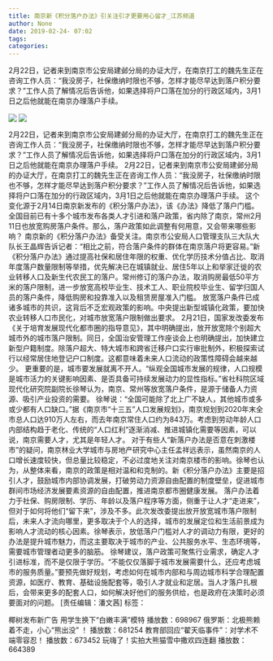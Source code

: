 ```yaml
---
title: 南京新《积分落户办法》引关注引才更要用心留才_江苏频道
author: None
date: 2019-02-24- 07:02
tags: 
categories: 
---
```

2月22日，记者来到南京市公安局建邺分局的办证大厅，在南京打工的魏先生正在咨询工作人员：“我没房子，社保缴纳时限也不够，怎样才能尽早达到落户积分要求？”工作人员了解情况后告诉他，如果选择将户口落在加分的行政区域内，3月1日之后他就能在南京办理落户手续。
<!-- more -->
                
<img align="center" border="0" src="http://p0.ifengimg.com/a/2019_09/c3caecdb95af062_size17_w380_h236.jpg" />
                
<img align="center" border="0" src="http://p2.ifengimg.com/a/2016/0810/204c433878d5cf9size1_w16_h16.png" />
            
2月22日，记者来到南京市公安局建邺分局的办证大厅，在南京打工的魏先生正在咨询工作人员：“我没房子，社保缴纳时限也不够，怎样才能尽早达到落户积分要求？”工作人员了解情况后告诉他，如果选择将户口落在加分的行政区域内，3月1日之后他就能在南京办理落户手续。
2月22日，记者来到南京市公安局建邺分局的办证大厅，在南京打工的魏先生正在咨询工作人员：“我没房子，社保缴纳时限也不够，怎样才能尽早达到落户积分要求？”工作人员了解情况后告诉他，如果选择将户口落在加分的行政区域内，3月1日之后他就能在南京办理落户手续。
这个变化源于2月14日南京新发布的《积分落户办法》，该《办法》降低了落户门槛。全国目前已有十多个城市发布各类人才引进和落户政策，省内除了南京，常州2月11日也放宽购房落户条件。那么，落户政策如此调整有何用意，又会带来哪些影响？
南京新的《积分落户办法》备受关注。南京市公安局人口管理支队三大队大队长王晶辉告诉记者：“相比之前，符合落户条件的群体在南京落户将更容易。”新《积分落户办法》通过提高社保和居住年限的权重、优化学历技术分值占比、取消年度落户数量限制等举措，优先解决已在城镇就业、居住5年以上和举家迁徙的农业转移人口及新生代农民工的落户。常州修订的落户办法，取消购房最低50平方米的落户限制，进一步放宽高校毕业生、技术工人、职业院校毕业生、留学归国人员的落户条件，降低购房和投靠准入以及租赁房屋准入门槛。
放宽落户条件已成诸多城市的共识，这背后不乏宏观政策的影响。中央提出新型城镇化政策，要加快农业转移人口市民化，对城市放宽落户限制做出要求。
2月21日，国家发改委发布《关于培育发展现代化都市圈的指导意见》，其中明确提出，放开放宽除个别超大城市外的城市落户限制。同日，全国治安管理工作座谈会上也明确提出，加快建立新型户籍制度。除落户超大、特大城市和跨省迁移户口实行审批制外，积极探索试行以经常居住地登记户口制度。这都意味着未来人口流动的政策性障碍会越来越少。
更重要的是，城市要发展就离不开人。“纵观全国城市发展的规律，人口规模是城市活力的关键影响因素、是否具备可持续发展动力的显性指标。”省社科院区域现代化研究院副院长徐琴认为，南京、常州等放宽落户条件，是源于储备人力资源、吸引产业投资的需要。
徐琴说：“全国可能除了北上广不缺人，其他城市或多或少都有人口缺口。”据《南京市“十三五”人口发展规划》，南京规划到2020年末全市总人口达910万人左右，而去年南京常住人口约为843万。考虑到劳动年龄人口内部结构趋于老化、传统的“人口红利”逐渐消减、推进城镇化需要等因素，可以说，南京需要人才，尤其是年轻人才。
对于有些人“新落户办法是否意在刺激楼市”的疑问，南京林业大学城市与房地产研究中心主任孟祥远表示，虽然南京的人口增长速度较快，但总量比较稳定，不必过度地关注对南京楼市的影响。徐琴也认为，从整体来看，南京的政策是相对温和和克制的。新《积分落户办法》主要是招引人才，鼓励城市内部协调发展，打破劳动力资源自由配置的制度壁垒，促进城市群间市场经济发展要素资源的自由配置，推进南京都市圈健康发展。
落户办法着力于社保、购房限制、学历、年龄以及落户程序等方面，侧重于让人才“走进来”，但对于如何将他们“留下来”，涉及不多。此次发改委提出放开放宽城市落户限制后，未来人才流向哪里，更多取决于个人的选择，城市的发展定位和生活前景成为影响人才流动的核心因素。徐琴表示，放低落户门槛对人才的调动力有限，更好的办法是提升城市魅力，而这主要取决于城市的产业、公共服务水平、生态环境等，需要城市管理者动更多的脑筋。
徐琴建议，落户政策可聚焦行业需求，确定人才引进标准，而不是仅限于学历。“不能仅仅落脚于城市发展需要什么，还应考虑城市的服务质量。”要预先做好规划，考虑如何在城市内部和与周边城市科学合理配置资源，如医疗、教育、基础设施配套等，吸引人才就业和定居。当人才落户扎根后，会带来更多的配套人口，如何解决好他们的服务供给，也是政府在决策时必须要面对的问题。
[责任编辑：潘文茜]
标签：
 
 
             
椰树发布新广告 用学生换下“白嫩丰满”模特
播放数：698967
俄罗斯：北极熊赖着不走，小心“熊出没” ！
播放数：681254
教育部回应“翟天临事件”：对学术不端零容忍！
播放数：673452
玩嗨了！实拍大熊猫雪中撒欢四连翻
播放数：664389
